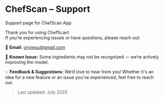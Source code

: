 # ChefScan – Support
Support page for ChefScan App


Thank you for using ChefScan!  
If you’re experiencing issues or have questions, please reach out:

📧 **Email:** [onyiesu@gmail.com](mailto:onyiesu@gmail.com)

📸 **Known Issue:** Some ingredients may not be recognized — we’re actively improving the model. 

💡 **Feedback & Suggestions:** We’d love to hear from you! Whether it's an idea for a new feature or an issue you’ve experienced, feel free to reach out.

> Last updated: July 2025

